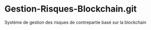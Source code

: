# Gestion-Risques-Blockchain.git
Système de gestion des risques de contrepartie basé sur la blockchain
